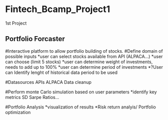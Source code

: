 # Fintech_Bcamp_Project1
1st Project


## Portfolio Forcaster
#Interactive platform to allow portfolio building of stocks.
  #Define domain of possible inputs
  *user can select stocks available from API (ALPACA...)
  *user can choose (limit 5 stocks)
  *user can determine weight of investments, needs to add up to 100%
  *user can determine period of investments 
  *?User can Identify lenght of historical data period to be used
  
#Datasources APIs
  ALPACA
  Data cleanup

#Perform monte Carlo simulation based on user parameters
    *identify key metrics
      SD
      Sarpe Ratios...

#Portfolio Analysis
  *visualization of results
  *Risk return analyis/ Portfolio optimization 
  
